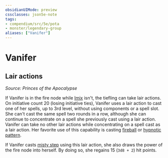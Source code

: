 ```yaml
---
obsidianUIMode: preview
cssclasses: json5e-note
tags:
- compendium/src/5e/pota
- monster/legendary-group
aliases: ["Vanifer"]
---
```

# Vanifer

## Lair actions
_Source: Princes of the Apocalypse_

If Vanifer is in the fire node while [Imix](Mechanics/bestiary/npc/imix-pota.md) isn't, the tiefling can take lair actions. On initiative count 20 (losing initiative ties), Vanifer uses a lair action to cast one of her spells, up to 3rd level, without using components or a spell slot. She can't cast the same spell two rounds in a row, although she can continue to concentrate on a spell she previously cast using a lair action. Vanifer can take no other lair actions while concentrating on a spell cast as a lair action. Her favorite use of this capability is casting [fireball](Mechanics/spells/fireball.md) or [hypnotic pattern](Mechanics/spells/hypnotic-pattern.md).

If Vanifer casts [misty step](Mechanics/spells/misty-step.md) using this lair action, she also draws the power of the fire node into herself. By doing so, she regains 15 (`3d8 + 2`) hit points.
